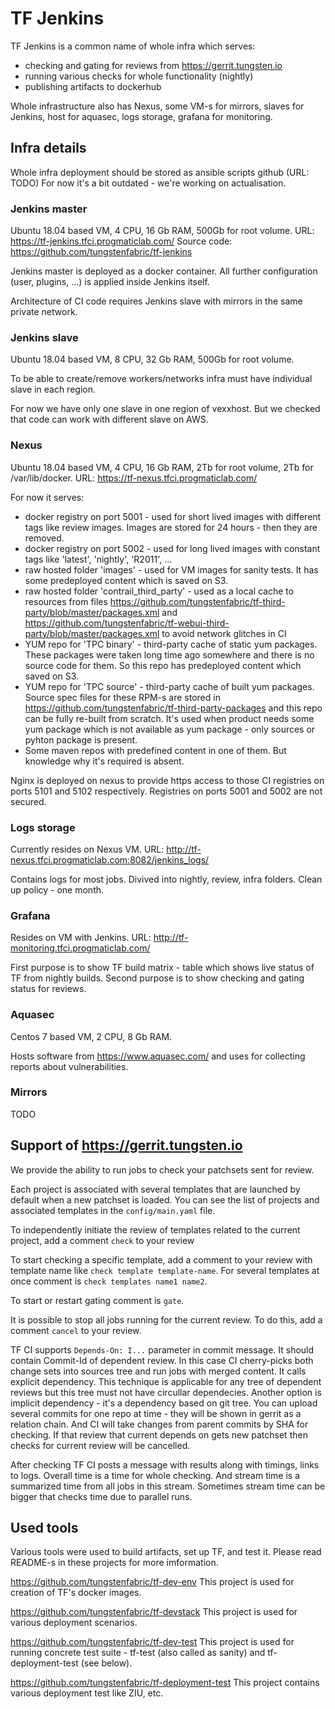 # TF Jenkins

TF Jenkins is a common name of whole infra which serves:

- checking and gating for reviews from <https://gerrit.tungsten.io>
- running various checks for whole functionality (nightly)
- publishing artifacts to dockerhub

Whole infrastructure also has Nexus, some VM-s for mirrors, slaves for Jenkins, host for aquasec, logs storage, grafana for monitoring.

## Infra details

Whole infra deployment should be stored as ansible scripts github (URL: TODO)
For now it's a bit outdated - we're working on actualisation.

### Jenkins master

Ubuntu 18.04 based VM, 4 CPU, 16 Gb RAM, 500Gb for root volume.
URL: <https://tf-jenkins.tfci.progmaticlab.com/>
Source code: <https://github.com/tungstenfabric/tf-jenkins>

Jenkins master is deployed as a docker container. All further configuration (user, plugins, ...) is applied inside Jenkins itself.

Architecture of CI code requires Jenkins slave with mirrors in the same private network.

### Jenkins slave

Ubuntu 18.04 based VM, 8 CPU, 32 Gb RAM, 500Gb for root volume.

To be able to create/remove workers/networks infra must have individual slave in each region.

For now we have only one slave in one region of vexxhost. But we checked that code can work with different slave on AWS.

### Nexus

Ubuntu 18.04 based VM, 4 CPU, 16 Gb RAM, 2Tb for root volume, 2Tb for /var/lib/docker.
URL: <https://tf-nexus.tfci.progmaticlab.com/>

For now it serves:

- docker registry on port 5001 - used for short lived images with different tags like review images. Images are stored for 24 hours - then they are removed.
- docker registry on port 5002 - used for long lived images with constant tags like 'latest', 'nightly', 'R2011', ...
- raw hosted folder 'images' - used for VM images for sanity tests. It has some predeployed content which is saved on S3.
- raw hosted folder 'contrail_third_party' - used as a local cache to resources from files <https://github.com/tungstenfabric/tf-third-party/blob/master/packages.xml> and <https://github.com/tungstenfabric/tf-webui-third-party/blob/master/packages.xml> to avoid network glitches in CI
- YUM repo for 'TPC binary' - third-party cache of static yum packages. These packages were taken long time ago somewhere and there is no source code for them. So this repo has predeployed content which saved on S3.
- YUM repo for 'TPC source' - third-party cache of built yum packages. Source spec files for these RPM-s are stored in <https://github.com/tungstenfabric/tf-third-party-packages> and this repo can be fully re-built from scratch. It's used when product needs some yum package which is not available as yum package - only sources or pyhton package is present.
- Some maven repos with predefined content in one of them. But knowledge why it's required is absent.

Nginx is deployed on nexus to provide https access to those CI registries on ports 5101 and 5102 respectively. Registries on ports 5001 and 5002 are not secured.

### Logs storage

Currently resides on Nexus VM.
URL: <http://tf-nexus.tfci.progmaticlab.com:8082/jenkins_logs/>

Contains logs for most jobs. Divived into nightly, review, infra folders.
Clean up policy - one month.

### Grafana

Resides on VM with Jenkins.
URL: <http://tf-monitoring.tfci.progmaticlab.com/>

First purpose is to show TF build matrix - table which shows live status of TF from nightly builds.
Second purpose is to show checking and gating status for reviews.

### Aquasec

Centos 7 based VM, 2 CPU, 8 Gb RAM.

Hosts software from <https://www.aquasec.com/> and uses for collecting reports about vulnerabilities.

### Mirrors

TODO

## Support of https://gerrit.tungsten.io

We provide the ability to run jobs to check your patchsets sent for review.

Each project is associated with several templates that are launched by default when a new patchset is loaded. You can see the list of projects and associated templates in the `config/main.yaml` file.

To independently initiate the review of templates related to the current project, add a comment `check` to your review

To start checking a specific template, add a comment to your review with template name like `check template template-name`. For several templates at once comment is `check templates name1 name2`.

To start or restart gating comment is `gate`.

It is possible to stop all jobs running for the current review. To do this, add a comment `cancel` to your review.

TF CI supports `Depends-On: I...` parameter in commit message. It should contain Commit-Id of dependent review. In this case CI cherry-picks both change sets into sources tree and run jobs with merged content. It calls explicit dependency. This technique is applicable for any tree of dependent reviews but this tree must not have circullar dependecies.
Another option is implicit dependency - it's a dependency based on git tree. You can upload several commits for one repo at time - they will be shown in gerrit as a relation chain. And CI will take changes from parent commits by SHA for checking.
If that review that current depends on gets new patchset then checks for current review will be cancelled.

After checking TF CI posts a message with results along with timings, links to logs. Overall time is a time for whole checking. And stream time is a summarized time from all jobs in this stream. Sometimes stream time can be bigger that checks time due to parallel runs.

## Used tools

Various tools were used to build artifacts, set up TF, and test it. Please read README-s in these projects for more imformation.

<https://github.com/tungstenfabric/tf-dev-env>
This project is used for creation of TF's docker images.

<https://github.com/tungstenfabric/tf-devstack>
This project is used for various deployment scenarios.

<https://github.com/tungstenfabric/tf-dev-test>
This project is used for running concrete test suite - tf-test (also called as sanity) and tf-deployment-test (see below).

<https://github.com/tungstenfabric/tf-deployment-test>
This project contains various deployment test like ZIU, etc.
